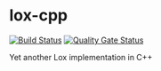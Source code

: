 # lox-cpp
[![Build Status](https://travis-ci.com/marcopacini/lox-cpp.svg?branch=master)](https://travis-ci.com/marcopacini/lox-cpp)
[![Quality Gate Status](https://sonarcloud.io/api/project_badges/measure?project=marcopacini_lox-cpp&metric=alert_status)](https://sonarcloud.io/dashboard?id=marcopacini_lox-cpp)

Yet another Lox implementation in C++
